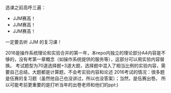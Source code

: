选课之前高呼三遍：

- JJM赛高！
- JJM赛高！
- JJM赛高！

一定要去听 JJM 的复习课！

2016是操作系统理论和实验合并的第一年，本repo内独立的理论部分A4内容是不够的，没有考第一章概念（如操作系统提供的服务等），这部分可以用实验内容替换。
考试题型为70道选择题+3道大题，选择题中混入了相当比例的实验内容，需要自己总结，大题都是计算题，不会考实验内容和论述
2016考试的情况：很多题是伍赛的复习题（虽然他自己也没讲过，所以也没答案）；当然，是伍赛出卷。
所以可能考前更重要的是打听当年的出卷老师和他们的ppt:)
